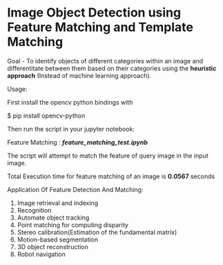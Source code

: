 # Image Object Detection using Feature Matching and Template Matching

Goal - To identify objects of different categories within an image and differentitate between them based on their categories using the <b>heuristic approach</b> (Instead of machine learning approach).

Usage:

First install the opencv python bindings with

$ pip install opencv-python

Then run the script in your jupyter notebook:

Feature Matching : <b><i>feature_matching_test.ipynb</i></b>

The script will attempt to match the feature of query image in the input image.

Total Execution time for feature matching of an image is <b>0.0567</b> seconds

Application Of Feature Detection And Matching:

<ol>
	<li>Image retrieval and indexing</li>
	<li>Recognition</li>
	<li>Automate object tracking</li>
    <li>Point matching for computing disparity</li>
    <li>Stereo calibration(Estimation of the fundamental matrix)</li>
    <li>Motion-based segmentation</li>
    <li>3D object reconstruction</li>
    <li>Robot navigation</li>
</ol>
